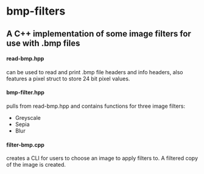 # bmp-filters
## A C++ implementation of some image filters for use with .bmp files

#### read-bmp.hpp 
can be used to read and print .bmp file headers and info headers, also features a pixel struct to store 24 bit pixel values.


#### bmp-filter.hpp 
pulls from read-bmp.hpp and contains functions for three image filters:
* Greyscale
* Sepia
* Blur


#### filter-bmp.cpp 
creates a CLI for users to choose an image to apply filters to. A filtered copy of the image is created.
